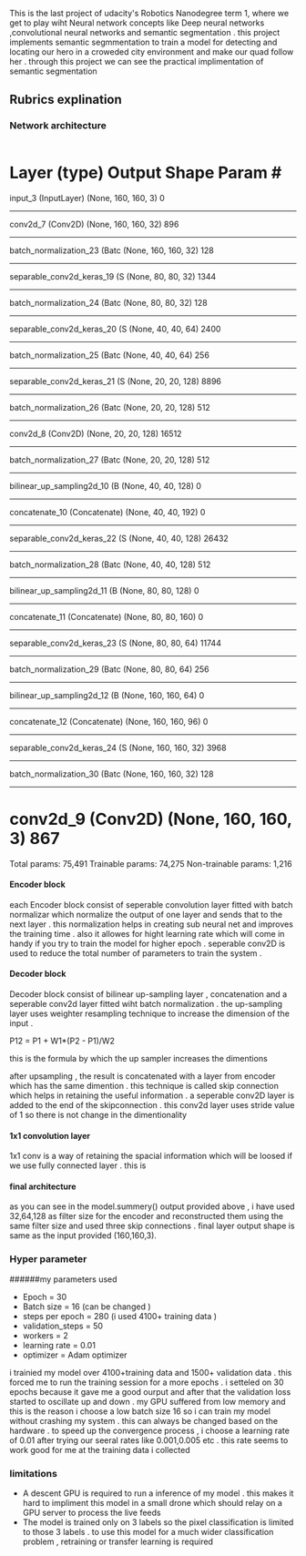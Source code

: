 

This is the last project of udacity's Robotics Nanodegree term 1, where we get to play wiht Neural network concepts like Deep neural networks ,convolutional neural networks and semantic segmentation . this project implements semantic segmmentation to train a model for detecting and locating our hero in a croweded city environment and make our quad follow her . through this project we can see the practical implimentation of semantic segmentation  


## Rubrics explination 

### Network architecture 
<image of the network graph>
 
 
 
 Layer (type)                 Output Shape              Param #   
=================================================================
input_3 (InputLayer)         (None, 160, 160, 3)       0         
_________________________________________________________________
conv2d_7 (Conv2D)            (None, 160, 160, 32)      896       
_________________________________________________________________
batch_normalization_23 (Batc (None, 160, 160, 32)      128       
_________________________________________________________________
separable_conv2d_keras_19 (S (None, 80, 80, 32)        1344      
_________________________________________________________________
batch_normalization_24 (Batc (None, 80, 80, 32)        128       
_________________________________________________________________
separable_conv2d_keras_20 (S (None, 40, 40, 64)        2400      
_________________________________________________________________
batch_normalization_25 (Batc (None, 40, 40, 64)        256       
_________________________________________________________________
separable_conv2d_keras_21 (S (None, 20, 20, 128)       8896      
_________________________________________________________________
batch_normalization_26 (Batc (None, 20, 20, 128)       512       
_________________________________________________________________
conv2d_8 (Conv2D)            (None, 20, 20, 128)       16512     
_________________________________________________________________
batch_normalization_27 (Batc (None, 20, 20, 128)       512       
_________________________________________________________________
bilinear_up_sampling2d_10 (B (None, 40, 40, 128)       0         
_________________________________________________________________
concatenate_10 (Concatenate) (None, 40, 40, 192)       0         
_________________________________________________________________
separable_conv2d_keras_22 (S (None, 40, 40, 128)       26432     
_________________________________________________________________
batch_normalization_28 (Batc (None, 40, 40, 128)       512       
_________________________________________________________________
bilinear_up_sampling2d_11 (B (None, 80, 80, 128)       0         
_________________________________________________________________
concatenate_11 (Concatenate) (None, 80, 80, 160)       0         
_________________________________________________________________
separable_conv2d_keras_23 (S (None, 80, 80, 64)        11744     
_________________________________________________________________
batch_normalization_29 (Batc (None, 80, 80, 64)        256       
_________________________________________________________________
bilinear_up_sampling2d_12 (B (None, 160, 160, 64)      0         
_________________________________________________________________
concatenate_12 (Concatenate) (None, 160, 160, 96)      0         
_________________________________________________________________
separable_conv2d_keras_24 (S (None, 160, 160, 32)      3968      
_________________________________________________________________
batch_normalization_30 (Batc (None, 160, 160, 32)      128       
_________________________________________________________________
conv2d_9 (Conv2D)            (None, 160, 160, 3)       867       
=================================================================
Total params: 75,491
Trainable params: 74,275
Non-trainable params: 1,216
 

#### Encoder block

each Encoder block consist of seperable convolution layer fitted with batch normalizar which normalize the output of one layer and sends that to the next layer . this normalization helps in creating sub neural net and improves the training time . also it allowes for hight learning rate which will come in handy if you try to train the model for higher epoch . seperable conv2D is used to reduce the total number of parameters to train the system . 

#### Decoder block

Decoder block consist of bilinear up-sampling layer , concatenation and a seperable conv2d layer fitted wiht batch normalization . the up-sampling layer uses weighter resampling technique to increase the dimension of the input .

P12 = P1 + W1*(P2 - P1)/W2  

this is the formula by which the up sampler increases the dimentions 

after upsampling , the result is concatenated with a layer from encoder which has the same dimention . this technique is called skip connection which helps in retaining the useful information . a seperable conv2D layer is added to the end of the skipconnection . this conv2d layer uses stride value of 1 so there is not change in the dimentionality 

#### 1x1 convolution layer 

1x1 conv is a way of retaining the spacial information which will be loosed if we use fully connected layer . this is 

#### final architecture

as you can see in the model.summery() output provided above , i have used 32,64,128 as filter size for the encoder and reconstructed them using the same filter size and used three skip connections . final layer output shape is same as the input provided (160,160,3). 

### Hyper parameter 

######my parameters used 

* Epoch = 30
* Batch size = 16 (can be changed )
* steps per epoch = 280 (i used 4100+ training data )
* validation_steps = 50
* workers = 2
* learning rate = 0.01
* optimizer = Adam optimizer

i trainied my model over 4100+training data and 1500+ validation data . this forced me to run the training session for a more epochs . i setteled on 30 epochs because it gave me a good ourput and after that the validation loss started to oscillate up and down . my GPU suffered from low memory and this is the reason i choose a low batch size 16 so i can train my model without crashing my system . this can always be changed based on the hardware . to speed up the convergence process , i choose a learning rate of 0.01 after trying our seeral rates like 0.001,0.005 etc . this rate seems to work good for me at the training data i collected 

### limitations 

* A descent GPU is required to run a inference of my model . this makes it hard to impliment this model in a small drone which should relay on a GPU server to process the live feeds
* The model is trained only on 3 labels so the pixel classification is limited to those 3 labels . to use this model for a much wider classification problem , retraining or transfer learning is required





 
